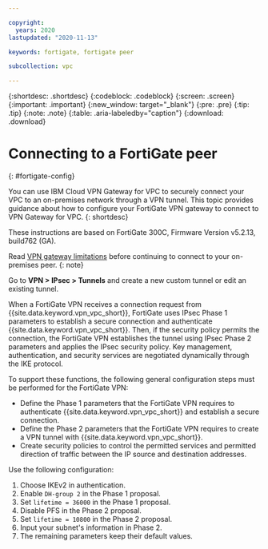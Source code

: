 ```yaml
---

copyright:
  years: 2020
lastupdated: "2020-11-13"

keywords: fortigate, fortigate peer

subcollection: vpc

---
```


{:shortdesc: .shortdesc}
{:codeblock: .codeblock}
{:screen: .screen}
{:important: .important}
{:new_window: target="_blank"}
{:pre: .pre}
{:tip: .tip}
{:note: .note}
{:table: .aria-labeledby="caption"}
{:download: .download}


# Connecting to a FortiGate peer
{: #fortigate-config}

You can use IBM Cloud VPN Gateway for VPC  to securely connect your VPC to an on-premises network through a VPN tunnel. This topic provides guidance about how to configure your FortiGate VPN gateway to connect to VPN Gateway for VPC.
{: shortdesc}

These instructions are based on FortiGate 300C, Firmware Version v5.2.13, build762 (GA).

Read [VPN gateway limitations](/docs/vpc?topic=vpc-vpn-limitations) before continuing to connect to your on-premises peer. 
{: note}

Go to **VPN \> IPsec \> Tunnels** and create a new custom tunnel or edit an existing tunnel.

When a FortiGate VPN receives a connection request from {{site.data.keyword.vpn_vpc_short}}, FortiGate uses IPsec Phase 1 parameters to establish a secure connection and authenticate {{site.data.keyword.vpn_vpc_short}}. Then, if the security policy permits the connection, the FortiGate VPN establishes the tunnel using IPsec Phase 2 parameters and applies the IPsec security policy. Key management, authentication, and security services are negotiated dynamically through the IKE protocol.

To support these functions, the following general configuration steps must be performed for the FortiGate VPN:

* Define the Phase 1 parameters that the FortiGate VPN requires to authenticate {{site.data.keyword.vpn_vpc_short}} and establish a secure connection.
* Define the Phase 2 parameters that the FortiGate VPN requires to create a VPN tunnel with {{site.data.keyword.vpn_vpc_short}}.
* Create security policies to control the permitted services and permitted direction of traffic between the IP source and destination addresses.

Use the following configuration:

1. Choose IKEv2 in authentication.
1. Enable `DH-group 2` in the Phase 1 proposal.
1. Set `lifetime = 36000` in the Phase 1 proposal.
1. Disable PFS in the Phase 2 proposal.
1. Set `lifetime = 10800` in the Phase 2 proposal.
1. Input your subnet's information in Phase 2.
1. The remaining parameters keep their default values.
